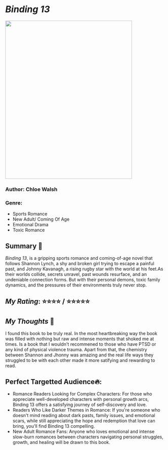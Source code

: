 # *Binding 13*
<img src="https://m.media-amazon.com/images/I/81qgQ2eFh3L.jpg" width="400" height="500"> 

### **Author**: Chloe Walsh
### **Genre**:
- Sports Romance
- New Adult/ Coming Of Age
- Emotional Drama
- Toxic Romance



## Summary 📖
*Binding 13*, is a gripping sports romance and coming-of-age novel that follows Shannon Lynch, a shy and broken girl trying to escape a painful past, and Johnny Kavanagh, a rising rugby star with the world at his feet.As their worlds collide, secrets unravel, past wounds resurface, and an undeniable connection forms. But with their personal demons, toxic family dynamics, and the pressures of their environments truly never stop.

## *My Rating*: ⭐⭐⭐⭐ / ⭐⭐⭐⭐⭐


## *My Thoughts* 💭
I found this book to be truly real. In the most heartbreaking way the book was filled with nothing but raw and intense moments that shoked me at times. Is a book that I wouldn't recommened to those who have PTSD or any kind of physical violence trauma. Apart from that, the chemistry between Shannon and Jhonny was amazing and the real life ways they struggled to be with each other  made it more satifying and rewarding to read. 



## Perfect Targetted Audience🔥: 
- Romance Readers Looking for Complex Characters:  For those who appreciate well-developed characters with personal growth arcs, Binding 13 offers a satisfying journey of self-discovery and love.
- Readers Who Like Darker Themes in Romance: If you're someone who doesn't mind reading about dark pasts, family issues, and emotional scars, while still appreciating the hope and redemption that love can bring, you'll find Binding 13 compelling.
- New Adult Romance Fans: Anyone who loves emotional and intense slow-burn romances between characters navigating personal struggles, growth, and healing will be drawn to this book.


